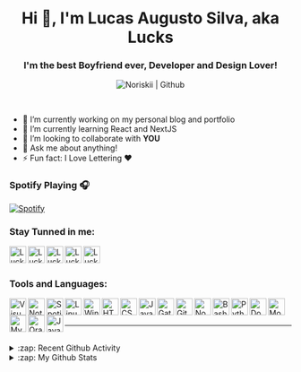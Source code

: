 
<!--**noriskii/noriskii** is a ✨ _special_ ✨ repository because its `README.md` (this file) appears on your GitHub profile.-->
<h1 align="center">Hi 👋, I'm Lucas Augusto Silva, aka Lucks</h1>

<h3 align="center">I'm the best Boyfriend ever, Developer and Design Lover!</h3>

<p align="center">
  <img src="https://komarev.com/ghpvc/?username=noriskii" alt="Noriskii | Github" /> 
</p>

<br>

- 🔭 I’m currently working on my personal blog and portfolio
- 🌱 I’m currently learning React and NextJS
- 👯 I’m looking to collaborate with **YOU**
- 💬 Ask me about anything!
- ⚡ Fun fact: I Love Lettering :heart:

### Spotify Playing 🎧
[![Spotify](https://spotify-playing-eta.vercel.app/api/spotify)](https://open.spotify.com/user/12153282884)

### Stay Tunned in me:

[<img align="left" alt="Lucks | LinkedIn" width="30" height="30" src="https://cdn.jsdelivr.net/npm/simple-icons@3.0.1/icons/linkedin.svg" />][linkedin]
[<img align="left" alt="Lucks | Twitter" width="30" height="30" src="https://cdn.jsdelivr.net/npm/simple-icons@3.0.1/icons/twitter.svg" />][twitter]
[<img align="left" alt="Lucks | Instagram" width="30" height="30" src="https://cdn.jsdelivr.net/npm/simple-icons@3.0.1/icons/instagram.svg" />][instagram]
[<img align="left" alt="Lucks | Facebook" width="30" height="30" src="https://cdn.jsdelivr.net/npm/simple-icons@3.0.1/icons/facebook.svg" />][facebook]
[<img align="left" alt="Lucks | Codepen.io" width="30" height="30" src="https://cdn.jsdelivr.net/npm/simple-icons@3.0.1/icons/codepen.svg" />][codepen]

[linkedin]: https://linkedin.com/in/lucas-augusto-silva
[twitter]: https://twitter.com/lucksaug
[instagram]: https://instagram.com/lucksaug
[facebook]: https://fb.com/luckinhas.augusto
[codepen]: https://codepen.io/noriskii

<br>
<br>

### Tools and Languages:

[<img align="left" alt="Visual Studio Code" width="30" height="30" src="https://icongr.am/simple/visualstudiocode.svg?colored=true" />][vscode]
[<img align="left" alt="Notion" width="30" height="30" src="https://icongr.am/simple/notion.svg?colored=true" />][notion]
[<img align="left" alt="Spotify" width="30" height="30" src="https://icongr.am/simple/spotify.svg?colored=true" />][spotify]
[<img align="left" alt="Linux" width="30" height="30" src="https://icongr.am/simple/linux.svg?colored=true" />][linux]
[<img align="left" alt="Windows" width="30" height="30" src="https://icongr.am/simple/windows.svg?colored=true" />][windows]
[<img align="left" alt="HTML 5" width="30" height="30" src="https://icongr.am/simple/html5.svg?colored=true" />][html5]
[<img align="left" alt="CSS 3" width="30" height="30" src="https://icongr.am/simple/css3.svg?colored=true" />][css3]
[<img align="left" alt="Javascript" width="30" height="30" src="https://icongr.am/simple/javascript.svg?colored=true" />][javascript]
[<img align="left" alt="GatsbyJS" width="30" height="30" src="https://icongr.am/simple/gatsby.svg?colored=true" />][gatsby]
[<img align="left" alt="Git" width="30" height="30" src="https://icongr.am/simple/git.svg?colored=true" />][git]
[<img align="left" alt="NodeJS" width="30" height="30" src="https://icongr.am/simple/nodejs.svg?colored=true" />][nodejs]
[<img align="left" alt="Bash Script" width="30" height="30" src="https://icongr.am/simple/gnubash.svg?colored=true" />][bash]
[<img align="left" alt="Python" width="30" height="30" src="https://icongr.am/simple/python.svg?colored=true" />][python]
[<img align="left" alt="Docker" width="30" height="30" src="https://icongr.am/simple/docker.svg?colored=true" />][docker]
[<img align="left" alt="MongoDB" width="30" height="30" src="https://icongr.am/simple/mongodb.svg?colored=true" />][mongodb]
[<img align="left" alt="Mysql" width="30" height="30" src="https://icongr.am/simple/mysql.svg?colored=true" />][mysql]
[<img align="left" alt="Oracle" width="30" height="30" src="https://icongr.am/simple/oracle.svg?colored=true" />][oracle]
[<img align="left" alt="Java" width="30" height="30" src="https://icongr.am/simple/java.svg?colored=true" />][java]


[vscode]: https://code.visualstudio.com/
[notion]: https://www.notion.so/
[spotify]: https://www.spotify.com/br/
[html5]: https://developer.mozilla.org/pt-BR/docs/Web/HTML
[css3]: https://developer.mozilla.org/pt-BR/docs/Web/CSS
[javascript]: https://developer.mozilla.org/pt-BR/docs/Web/JavaScript
[linux]: https://pt.wikipedia.org/wiki/Linux
[windows]: https://pt.wikipedia.org/wiki/
[react]: https://pt-br.reactjs.org/
[angular]: https://angular.io/
[gatsby]: https://www.gatsbyjs.com/
[git]: https://git-scm.com/
[nodejs]: https://nodejs.org/en/
[bash]: https://pt.wikipedia.org/wiki/Bash
[python]: https://www.python.org/
[docker]: https://www.docker.com/
[mongodb]: https://www.mongodb.com/
[mysql]: https://www.mysql.com/
[oracle]: https://www.oracle.com/br/database/
[java]: https://www.java.com/pt_BR/


<!-- BLOG POOST WOORKFLOW GHACTIONS -->
<!-- https://github.com/gautamkrishnar/blog-post-workflow -->

<br>
<br>

---

<br>

<details>
  <summary>:zap: Recent Github Activity</summary>
  
<!--START_SECTION:activity-->
<!--END_SECTION:activity-->

</details>

<details>

  <summary>:zap: My Github Stats</summary>

  ![Luck's github stats](https://github-readme-stats.vercel.app/api?username=noriskii&show_icons=true&count_private=true&theme=tokyonight)

</details>




